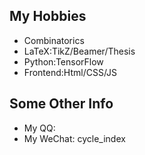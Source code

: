 ## My Hobbies

- Combinatorics
- LaTeX:TikZ/Beamer/Thesis
- Python:TensorFlow
- Frontend:Html/CSS/JS

## Some Other Info

- My QQ: 
- My WeChat: cycle_index
